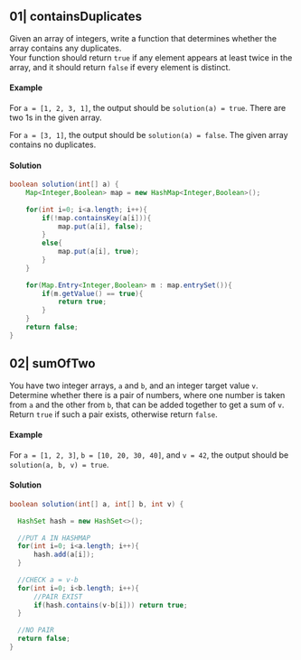 ## 01| containsDuplicates
Given an array of integers, write a function that determines whether the array contains any duplicates.\
Your function should return `true` if any element appears at least twice in the array, and it should return `false` if every element is distinct.

#### Example
For `a = [1, 2, 3, 1]`, the output should be `solution(a) = true`.
There are two 1s in the given array.

For `a = [3, 1]`, the output should be `solution(a) = false`.
The given array contains no duplicates.

#### Solution
```java
boolean solution(int[] a) {
    Map<Integer,Boolean> map = new HashMap<Integer,Boolean>();
    
    for(int i=0; i<a.length; i++){
        if(!map.containsKey(a[i])){
            map.put(a[i], false);
        }
        else{
            map.put(a[i], true);
        }    
    }
    
    for(Map.Entry<Integer,Boolean> m : map.entrySet()){
        if(m.getValue() == true){
            return true;
        }
    }
    return false;
}
```

## 02| sumOfTwo
You have two integer arrays, `a` and `b`, and an integer target value `v`. Determine whether there is a pair of numbers, where one number is taken from `a` and the other from `b`, that can be added together to get a sum of `v`.\
Return `true` if such a pair exists, otherwise return `false`.

#### Example
For `a = [1, 2, 3]`, `b = [10, 20, 30, 40]`, and `v = 42`, the output should be `solution(a, b, v) = true`.

#### Solution
```java
boolean solution(int[] a, int[] b, int v) {
    
  HashSet hash = new HashSet<>();
  
  //PUT A IN HASHMAP
  for(int i=0; i<a.length; i++){
      hash.add(a[i]);
  }
  
  //CHECK a = v-b
  for(int i=0; i<b.length; i++){
      //PAIR EXIST
      if(hash.contains(v-b[i])) return true;
  }
  
  //NO PAIR 
  return false;
}
```
